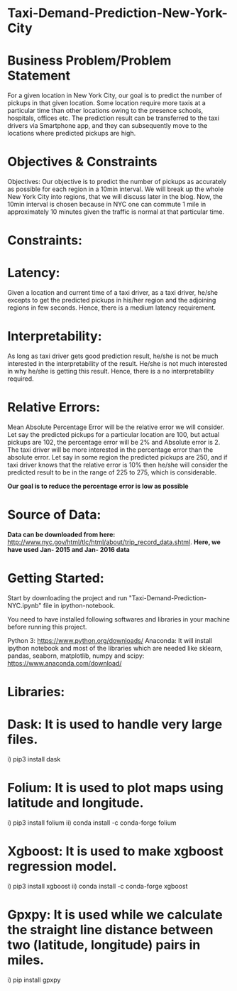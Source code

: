 # Taxi-Demand-Prediction-New-York-City


# Business Problem/Problem Statement
For a given location in New York City, our goal is to predict the number of pickups in that given location. Some location require more taxis at a particular time than other locations owing to the presence schools, hospitals, offices etc. The prediction result can be transferred to the taxi drivers via Smartphone app, and they can subsequently move to the locations where predicted pickups are high.

# Objectives & Constraints
Objectives: Our objective is to predict the number of pickups as accurately as possible for each region in a 10min interval. We will break up the whole New York City into regions, that we will discuss later in the blog. Now, the 10min interval is chosen because in NYC one can commute 1 mile in approximately 10 minutes given the traffic is normal at that particular time.

# Constraints:

 # Latency:
Given a location and current time of a taxi driver, as a taxi driver, he/she excepts to get the predicted pickups in his/her region and  the adjoining regions in few seconds. Hence, there is a medium latency requirement.

 # Interpretability: 
As long as taxi driver gets good prediction result, he/she is not be much interested in the interpretability of the result. He/she is not  much interested in why he/she is getting this result. Hence, there is a no interpretability required.

# Relative Errors:
Mean Absolute Percentage Error will be the relative error we will consider. Let say the predicted pickups for a particular location are   100, but actual pickups are 102, the percentage error will be 2% and Absolute error is 2. The taxi driver will be more interested in the  percentage error than the absolute error. Let say in some region the predicted pickups are 250, and if taxi driver knows that the relative  error is 10% then he/she will consider the predicted result to be in the range of 225 to 275, which is considerable.

**Our goal is to reduce the percentage error is low as possible**


# Source of Data:
**Data can be downloaded from here:**
http://www.nyc.gov/html/tlc/html/about/trip_record_data.shtml. **Here, we have used Jan- 2015 and Jan- 2016 data**

# Getting Started:
Start by downloading the project and run "Taxi-Demand-Prediction-NYC.ipynb" file in ipython-notebook.

You need to have installed following softwares and libraries in your machine before running this project.

Python 3: https://www.python.org/downloads/
Anaconda: It will install ipython notebook and most of the libraries which are needed like sklearn, pandas, seaborn, matplotlib, numpy and scipy: https://www.anaconda.com/download/


# Libraries:
# Dask: It is used to handle very large files.
i) pip3 install dask

# Folium: It is used to plot maps using latitude and longitude.
i) pip3 install folium
ii) conda install -c conda-forge folium

# Xgboost: It is used to make xgboost regression model.
i) pip3 install xgboost
ii) conda install -c conda-forge xgboost

# Gpxpy: It is used while we calculate the straight line distance between two (latitude, longitude) pairs in miles.
i) pip install gpxpy


